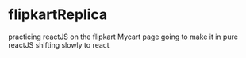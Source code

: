 # flipkartReplica
practicing reactJS on the flipkart Mycart page
going to make it in pure reactJS
shifting slowly to react
